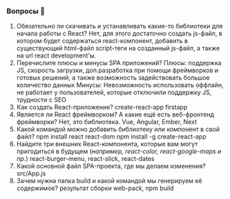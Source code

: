 ### Вопросы 💎

1. Обязательно ли скачивать и устанавливать какие-то библиотеки для начала работы с React?
Нет, для этого достаточно создать js-файл, в котором будет содержаться react-компонент, добавить в существующий html-файл script-теги на созданный js-файл, а также на url react development'ы. 
2. Перечислите плюсы и минусы SPA приложений?
Плюсы: поддержка JS, скорость загрузки, доп.разработка при помощи фреймворков и готовых решений, а также возможность задействовать большое количество данных
Минусы: Невозможность использовать оффлайн, не работает у пользователей, которые отключили поддержку JS, трудности с SEO
3. Как создать React-приложение?
create-react-app firstapp
4. Является ли React фреймворком? А какие ещё есть веб-фронтенд фреймворки?
Нет, это библиотека. 
Vue, Angular, Ember, Next
5. Какой командой можно добавить библиотеку или компонент в свой файл?
npm install react react-dom
npm install -g create-react-app
6. Найдите три внешних React-компонента, которые вам могут пригодиться в будущем (*например, react-color, react-google-maps и пр.*)
react-burger-menu, react-slick, react-dates
7. Какой основной файл SPA-проекта, где мы делаем изменения?
src/App.js
8. Зачем нужна папка build и какой командой мы генерируем её содержимое?
результат сборки web-pack,  npm build